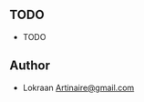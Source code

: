 <h2>TODO</h2>

  * TODO

<h2>Author</h2>

  * Lokraan <a href="mailto:Artinaire@gmail.com">Artinaire@gmail.com</a>
